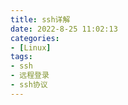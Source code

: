 ```yaml
---
title: ssh详解
date: 2022-8-25 11:02:13
categories: 
- [Linux]
tags: 
- ssh
- 远程登录
- ssh协议
---
```

